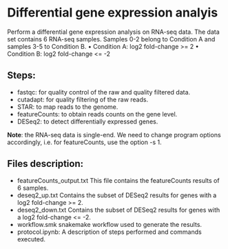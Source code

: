 # Differential gene expression analyis

Perform a differential gene expression analysis on RNA-seq data.
The data set contains 6 RNA-seq samples. Samples 0-2 belong to Condition A and samples 3-5 to Condition B.
• Condition A: log2 fold-change >= 2
• Condition B: log2 fold-change <= -2

## Steps:
- fastqc: for quality control of the raw and quality filtered data.
- cutadapt: for quality filtering of the raw reads.
- STAR: to map reads to the genome.
- featureCounts: to obtain reads counts on the gene level.
- DESeq2: to detect differentially expressed genes.

**Note**: the RNA-seq data is single-end. We need to change program options accordingly, i.e. for featureCounts, use the option
-s 1.

## Files description:
- featureCounts_output.txt
  This file contains the featureCounts results of 6 samples.
- deseq2_up.txt
  Contains the subset of DESeq2 results for genes with a log2 fold-change >= 2.
- deseq2_down.txt
  Contains the subset of DESeq2 results for genes with a log2 fold-change <= -2.
- workflow.smk
  snakemake workflow used to generate the results.
- protocol.ipynb:
  A description of steps performed and commands executed.
